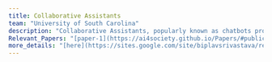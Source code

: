 ```yaml
---
title: Collaborative Assistants
team: "University of South Carolina"
description: "Collaborative Assistants, popularly known as chatbots provide an easy interface for users to obtain answers for their queries. At AI4Society, we build collaborative assistants for various applications such as information retrieval, answer election based questions, help learn puzzle solving through a series of conversations, and obtain information regarding sensor data."  
Relevant_Papers: "[paper-1](https://ai4society.github.io/Papers/#publication-3)"
more_details: "[here](https://sites.google.com/site/biplavsrivastava/research-1/dialog)"
---
```



